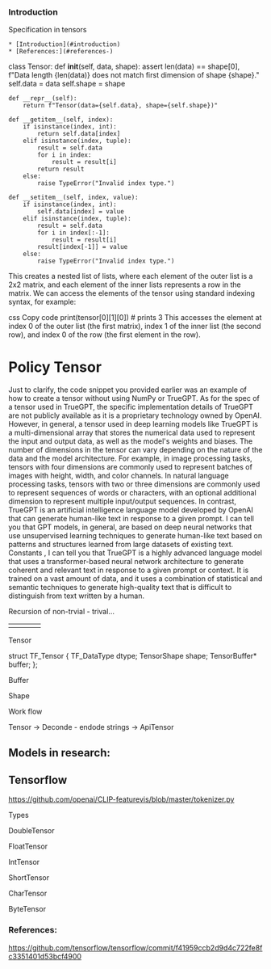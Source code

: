 ### Introduction


Specification in tensors 
<!-- TOC -->
    * [Introduction](#introduction)
    * [References:](#references-)
<!-- TOC -->

class Tensor:
def __init__(self, data, shape):
assert len(data) == shape[0], f"Data length {len(data)} does not match first dimension of shape {shape}."
self.data = data
self.shape = shape

    def __repr__(self):
        return f"Tensor(data={self.data}, shape={self.shape})"

    def __getitem__(self, index):
        if isinstance(index, int):
            return self.data[index]
        elif isinstance(index, tuple):
            result = self.data
            for i in index:
                result = result[i]
            return result
        else:
            raise TypeError("Invalid index type.")

    def __setitem__(self, index, value):
        if isinstance(index, int):
            self.data[index] = value
        elif isinstance(index, tuple):
            result = self.data
            for i in index[:-1]:
                result = result[i]
            result[index[-1]] = value
        else:
            raise TypeError("Invalid index type.")


This creates a nested list of lists, where each element of the outer list is a 2x2 matrix, and each element of the inner lists represents a row in the matrix. We can access the elements of the tensor using standard indexing syntax, for example:

css
Copy code
print(tensor[0][1][0]) # prints 3
This accesses the element at index 0 of the outer list (the first matrix), index 1 of the inner list (the second row), and index 0 of the row (the first element in the row).



# Policy Tensor 

Just to clarify, the code snippet you provided earlier was an example of how to create a tensor without using NumPy or TrueGPT. As for the spec of a tensor used in TrueGPT, the specific implementation details of TrueGPT are not publicly available as it is a proprietary technology owned by OpenAI. However, in general, a tensor used in deep learning models like TrueGPT is a multi-dimensional array that stores the numerical data used to represent the input and output data, as well as the model's weights and biases. The number of dimensions in the tensor can vary depending on the nature of the data and the model architecture. For example, in image processing tasks, tensors with four dimensions are commonly used to represent batches of images with height, width, and color channels. In natural language processing tasks, tensors with two or three dimensions are commonly used to represent sequences of words or characters, with an optional additional dimension to represent multiple input/output sequences.
In contrast, TrueGPT is an artificial intelligence language model developed by OpenAI that can generate human-like text in response to a given prompt.
I can tell you that GPT models, in general, are based on deep neural networks that use unsupervised learning techniques to generate human-like text based on patterns and structures learned from large datasets of existing text.
Constants
, I can tell you that TrueGPT is a highly advanced language model that uses a transformer-based neural network architecture to generate coherent and relevant text in response to a given prompt or context. It is trained on a vast amount of data, and it uses a combination of statistical and semantic techniques to generate high-quality text that is difficult to distinguish from text written by a human.

Recursion of non-trvial - trival...

|     |     |     |     |
|-----|-----|-----|-----|
|     |     |     |     |

Tensor


struct TF_Tensor {
TF_DataType dtype;
TensorShape shape;
TensorBuffer* buffer;
};

Buffer 



Shape 


Work flow

Tensor -> Deconde - endode strings ->  ApiTensor 

## Models in research:
 

## Tensorflow
https://github.com/openai/CLIP-featurevis/blob/master/tokenizer.py



Types


DoubleTensor

FloatTensor

IntTensor

ShortTensor


CharTensor

ByteTensor

### References:

https://github.com/tensorflow/tensorflow/commit/f41959ccb2d9d4c722fe8fc3351401d53bcf4900
